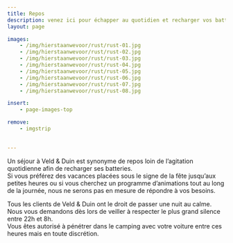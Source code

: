 ```yaml
---
title: Repos
description: venez ici pour échapper au quotidien et recharger vos batteries
layout: page

images:
    - /img/hierstaanwevoor/rust/rust-01.jpg
    - /img/hierstaanwevoor/rust/rust-02.jpg
    - /img/hierstaanwevoor/rust/rust-03.jpg
    - /img/hierstaanwevoor/rust/rust-04.jpg
    - /img/hierstaanwevoor/rust/rust-05.jpg
    - /img/hierstaanwevoor/rust/rust-06.jpg
    - /img/hierstaanwevoor/rust/rust-07.jpg
    - /img/hierstaanwevoor/rust/rust-08.jpg

insert:
    - page-images-top

remove:
    - imgstrip
    

---
```


Un séjour à Veld & Duin est synonyme de repos loin de l’agitation quotidienne afin de recharger ses batteries.<br>
Si vous préférez des vacances placées sous le signe de la fête jusqu’aux petites heures ou si vous cherchez un programme d’animations tout au long de la journée, nous ne serons pas en mesure de répondre à vos besoins.

Tous les clients de Veld & Duin ont le droit de passer une nuit au calme. Nous vous demandons dès lors de veiller à respecter le plus grand silence entre 22h et 8h.<br>
Vous êtes autorisé à pénétrer dans le camping avec votre voiture entre ces heures mais en toute discrétion.
